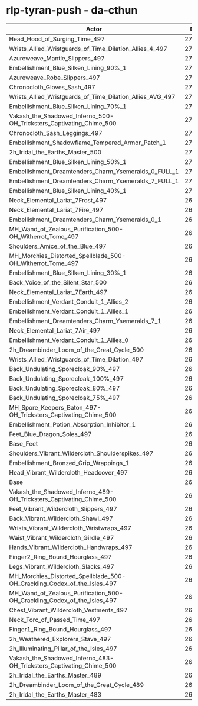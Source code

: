 # rlp-tyran-push - da-cthun
| Actor | DPS | Increase |
|---|:---:|:---:|
|Head_Hood_of_Surging_Time_497|274349|2.49%|
|Wrists_Allied_Wristguards_of_Time_Dilation_Allies_4_497|273246|2.08%|
|Azureweave_Mantle_Slippers_497|273188|2.06%|
|Embellishment_Blue_Silken_Lining_90%_1|273153|2.04%|
|Azureweave_Robe_Slippers_497|272996|1.99%|
|Chronocloth_Gloves_Sash_497|272364|1.75%|
|Wrists_Allied_Wristguards_of_Time_Dilation_Allies_AVG_497|272277|1.72%|
|Embellishment_Blue_Silken_Lining_70%_1|271985|1.61%|
|Vakash_the_Shadowed_Inferno_500-OH_Tricksters_Captivating_Chime_500|271958|1.60%|
|Chronocloth_Sash_Leggings_497|271731|1.51%|
|Embellishment_Shadowflame_Tempered_Armor_Patch_1|271002|1.24%|
|2h_Iridal_the_Earths_Master_500|270878|1.19%|
|Embellishment_Blue_Silken_Lining_50%_1|270785|1.16%|
|Embellishment_Dreamtenders_Charm_Ysemeralds_0_FULL_1|270741|1.14%|
|Embellishment_Dreamtenders_Charm_Ysemeralds_7_FULL_1|270307|0.98%|
|Embellishment_Blue_Silken_Lining_40%_1|270180|0.93%|
|Neck_Elemental_Lariat_7Frost_497|269962|0.85%|
|Neck_Elemental_Lariat_7Fire_497|269927|0.84%|
|Embellishment_Dreamtenders_Charm_Ysemeralds_0_1|269743|0.77%|
|MH_Wand_of_Zealous_Purification_500-OH_Witherrot_Tome_497|269741|0.77%|
|Shoulders_Amice_of_the_Blue_497|269733|0.77%|
|MH_Morchies_Distorted_Spellblade_500-OH_Witherrot_Tome_497|269595|0.72%|
|Embellishment_Blue_Silken_Lining_30%_1|269568|0.70%|
|Back_Voice_of_the_Silent_Star_500|269558|0.70%|
|Neck_Elemental_Lariat_7Earth_497|269523|0.69%|
|Embellishment_Verdant_Conduit_1_Allies_2|269458|0.66%|
|Embellishment_Verdant_Conduit_1_Allies_1|269385|0.64%|
|Embellishment_Dreamtenders_Charm_Ysemeralds_7_1|269328|0.62%|
|Neck_Elemental_Lariat_7Air_497|269241|0.58%|
|Embellishment_Verdant_Conduit_1_Allies_0|269218|0.57%|
|2h_Dreambinder_Loom_of_the_Great_Cycle_500|269063|0.52%|
|Wrists_Allied_Wristguards_of_Time_Dilation_497|268994|0.49%|
|Back_Undulating_Sporecloak_90%_497|268687|0.38%|
|Back_Undulating_Sporecloak_100%_497|268605|0.35%|
|Back_Undulating_Sporecloak_80%_497|268410|0.27%|
|Back_Undulating_Sporecloak_75%_497|268369|0.26%|
|MH_Spore_Keepers_Baton_497-OH_Tricksters_Captivating_Chime_500|268319|0.24%|
|Embellishment_Potion_Absorption_Inhibitor_1|268233|0.21%|
|Feet_Blue_Dragon_Soles_497|268177|0.19%|
|Base_Feet|268157|0.18%|
|Shoulders_Vibrant_Wildercloth_Shoulderspikes_497|268156|0.18%|
|Embellishment_Bronzed_Grip_Wrappings_1|267791|0.04%|
|Head_Vibrant_Wildercloth_Headcover_497|267779|0.04%|
|Base|267681|0.00%|
|Vakash_the_Shadowed_Inferno_489-OH_Tricksters_Captivating_Chime_500|267659|-0.01%|
|Feet_Vibrant_Wildercloth_Slippers_497|267639|-0.02%|
|Back_Vibrant_Wildercloth_Shawl_497|267637|-0.02%|
|Wrists_Vibrant_Wildercloth_Wristwraps_497|267527|-0.06%|
|Waist_Vibrant_Wildercloth_Girdle_497|267483|-0.07%|
|Hands_Vibrant_Wildercloth_Handwraps_497|267411|-0.10%|
|Finger2_Ring_Bound_Hourglass_497|267339|-0.13%|
|Legs_Vibrant_Wildercloth_Slacks_497|267325|-0.13%|
|MH_Morchies_Distorted_Spellblade_500-OH_Crackling_Codex_of_the_Isles_497|267253|-0.16%|
|MH_Wand_of_Zealous_Purification_500-OH_Crackling_Codex_of_the_Isles_497|267237|-0.17%|
|Chest_Vibrant_Wildercloth_Vestments_497|266985|-0.26%|
|Neck_Torc_of_Passed_Time_497|266740|-0.35%|
|Finger1_Ring_Bound_Hourglass_497|266729|-0.36%|
|2h_Weathered_Explorers_Stave_497|266523|-0.43%|
|2h_Illuminating_Pillar_of_the_Isles_497|266151|-0.57%|
|Vakash_the_Shadowed_Inferno_483-OH_Tricksters_Captivating_Chime_500|265445|-0.84%|
|2h_Iridal_the_Earths_Master_489|264655|-1.13%|
|2h_Dreambinder_Loom_of_the_Great_Cycle_489|263142|-1.70%|
|2h_Iridal_the_Earths_Master_483|261757|-2.21%|
